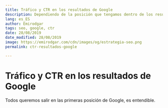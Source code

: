 ```yaml
---
title: Tráfico y CTR en los resultados de Google
description: Dependiendo de la posición que tengamos dentro de los resultados obtendremos mayor o menor tráfico
lang: es_ES
author: Emirodgar
tags: seo, google, ctr
date: 28/08/2019
date_modified: 28/08/2019
image: https://emirodgar.com/cdn/images/og/estrategia-seo.png
permalink: ctr-resultados-google

---
```


# Tráfico y CTR en los resultados de Google

Todos queremos salir en las primeras posición de Google, es entendible.
<!--stackedit_data:
eyJoaXN0b3J5IjpbLTEzOTUwNTU4MzRdfQ==
-->